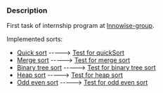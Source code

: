 ### Description

First task of internship program at [Innowise-group](https://innowise-group.com/).

Implemented sorts:
* [Quick sort](ball-sort/src/main/java/ball/sorts/quick/QuickSort.java) -----> [Test for quickSort](test/src/test/java/ball_factory/quick)
* [Merge sort](ball-sort/src/main/java/ball/sorts/merge/MergeSort.java) -----> [Test for merge sort](test/src/test/java/ball_factory/merge)
* [Binary tree sort](ball-sort/src/main/java/ball/sorts/binary_tree/TreeSort.java) -----> [Test for binary tree sort](test/src/test/java/ball_factory/tree)
* [Heap sort](ball-sort/src/main/java/ball/sorts/heap/HeapSort.java) -----> [Test for heap sort](test/src/test/java/ball_factory/heap)
* [Odd even sort](ball-sort/src/main/java/ball/sorts/odd_even/OddEvenSort.java) -----> [Test for odd even sort](test/src/test/java/ball_factory/odd_even)